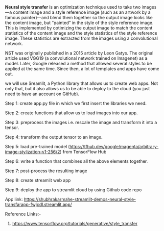 <b>Neural style transfer</b> is an optimization technique used to take two images—a content image and a style reference image (such as an artwork by a famous painter)—and 
blend them together so the output image looks like the content image, but “painted” in the style of the style reference image.
This is implemented by optimizing the output image to match the content statistics of the content image and the style statistics of the style reference image.
These statistics are extracted from the images using a convolutional network.

NST was originally published in a 2015 article by Leon Gatys. The original article used VGG19 (a convolutional network trained on Imagenet) as a model.
Later, Google released a method that allowed several styles to be applied at the same time. Since then, a lot of templates and apps have come out.

we will use Sreamlit, a Python library that allows us to create web apps. Not only that, but it also allows us to be able to deploy to the cloud (you just need to have an account on GitHub).

Step 1: create app.py file in which we first insert the libraries we need.

Step 2: create functions that allow us to load images into our app.

Step 3: preprocess the images i.e. rescale the image and transform it into a tensor.

Step 4: transform the output tensor to an image.

Step 5: load pre-trained model (https://tfhub.dev/google/magenta/arbitrary-image-stylization-v1-256/2) from TensorFlow Hub

Step 6: write a function that combines all the above elements together.

Step 7: post-process the resulting image

Step 8: create streamlit web app

Step 9: deploy the app to streamlit cloud by using Github code repo


App link: https://shubhrakarmahe-streamlit-demos-neural-style-transfarapp-fwjcdl.streamlit.app/

Reference Links:-
1. https://www.tensorflow.org/tutorials/generative/style_transfer
